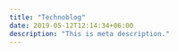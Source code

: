 ```yaml
---
title: "Technoblog"
date: 2019-05-12T12:14:34+06:00
description: "This is meta description."
---
```



